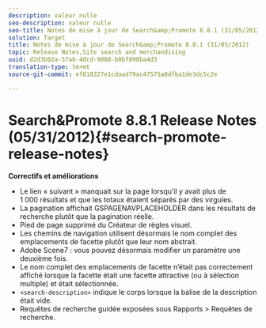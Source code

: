 ```yaml
---
description: valeur nulle
seo-description: valeur nulle
seo-title: Notes de mise à jour de Search&amp;Promote 8.8.1 (31/05/2012)
solution: Target
title: Notes de mise à jour de Search&amp;Promote 8.8.1 (31/05/2012)
topic: Release Notes,Site search and merchandising
uuid: d2d3b02a-57a6-4dcd-9808-b0bf890ba4d3
translation-type: tm+mt
source-git-commit: ef818327e1cdaad79ac47575a8dfba1de3dc5c2e

---
```



# Search&amp;Promote 8.8.1 Release Notes (05/31/2012){#search-promote-release-notes}

**Correctifs et améliorations**

* Le lien « suivant » manquait sur la page lorsqu’il y avait plus de 1 000 résultats et que les totaux étaient séparés par des virgules.
* La pagination affichait GSPAGENAVPLACEHOLDER dans les résultats de recherche plutôt que la pagination réelle.
* Pied de page supprimé du Créateur de règles visuel.
* Les chemins de navigation utilisent désormais le nom complet des emplacements de facette plutôt que leur nom abstrait.
* Adobe Scene7 : vous pouvez désormais modifier un paramètre une deuxième fois.
* Le nom complet des emplacements de facette n’était pas correctement affiché lorsque la facette était une facette attractive (ou à sélection multiple) et était sélectionnée.
* `<search-description>` indique le corps lorsque la balise de la description était vide.
* Requêtes de recherche guidée exposées sous Rapports > Requêtes de recherche.


